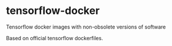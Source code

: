 # tensorflow-docker
Tensorflow docker images with non-obsolete versions of software

Based on official tensorflow dockerfiles.
